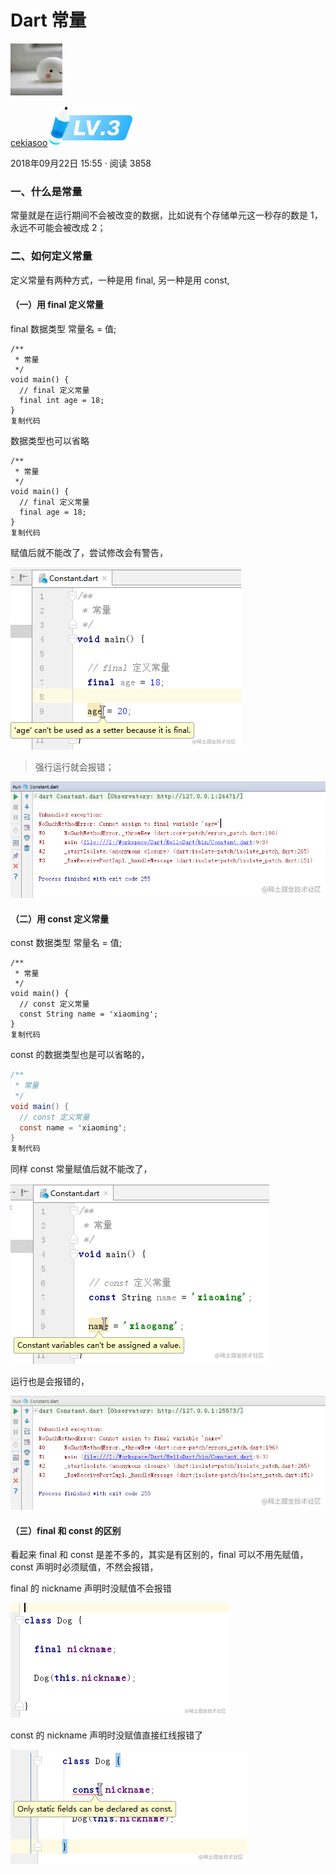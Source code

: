 # Dart 常量

[![img](./FILES/dart_final_const.md/7ada550c.webp)](https://juejin.cn/user/184373684214733)

[cekiasoo![lv-3](./FILES/dart_final_const.md/3a6db764.webp)](https://juejin.cn/user/184373684214733)

2018年09月22日 15:55 ·  阅读 3858

### 一、什么是常量

常量就是在运行期间不会被改变的数据，比如说有个存储单元这一秒存的数是 1，永远不可能会被改成 2；

### 二、如何定义常量

定义常量有两种方式，一种是用 final, 另一种是用 const,

#### （一）用 final 定义常量

final 数据类型 常量名 = 值;

```arduino
/**
 * 常量
 */
void main() {
  // final 定义常量
  final int age = 18;
}
复制代码
```

数据类型也可以省略

```arduino
/**
 * 常量
 */
void main() {
  // final 定义常量
  final age = 18;
}
复制代码
```

赋值后就不能改了，尝试修改会有警告，



![截图](./FILES/dart_final_const.md/beafe5a4.png)



> 强行运行就会报错；



![截图](./FILES/dart_final_const.md/4f58b9b1.png)



#### （二）用 const 定义常量

const 数据类型 常量名 = 值;

```arduino
/**
 * 常量
 */
void main() {
  // const 定义常量
  const String name = 'xiaoming';
}
复制代码
```

const 的数据类型也是可以省略的，

```csharp
/**
 * 常量
 */
void main() {
  // const 定义常量
  const name = 'xiaoming';
}
复制代码
```

同样 const 常量赋值后就不能改了，



![截图](./FILES/dart_final_const.md/9c1045b0.png)



运行也是会报错的，



![截图](./FILES/dart_final_const.md/6b70af0c.png)



#### （三）final 和 const 的区别

看起来 final 和 const 是差不多的，其实是有区别的，final 可以不用先赋值，const 声明时必须赋值，不然会报错，

final 的 nickname 声明时没赋值不会报错



![截图](./FILES/dart_final_const.md/830f137f.png)



const 的 nickname 声明时没赋值直接红线报错了



![截图](./FILES/dart_final_const.md/a89d625f.png)